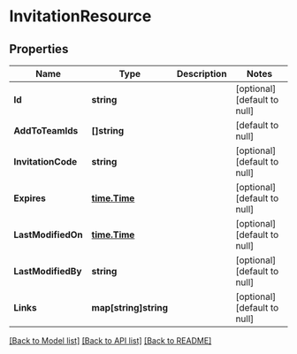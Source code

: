 # InvitationResource

## Properties
Name | Type | Description | Notes
------------ | ------------- | ------------- | -------------
**Id** | **string** |  | [optional] [default to null]
**AddToTeamIds** | **[]string** |  | [default to null]
**InvitationCode** | **string** |  | [optional] [default to null]
**Expires** | [**time.Time**](time.Time.md) |  | [optional] [default to null]
**LastModifiedOn** | [**time.Time**](time.Time.md) |  | [optional] [default to null]
**LastModifiedBy** | **string** |  | [optional] [default to null]
**Links** | **map[string]string** |  | [optional] [default to null]

[[Back to Model list]](../README.md#documentation-for-models) [[Back to API list]](../README.md#documentation-for-api-endpoints) [[Back to README]](../README.md)


